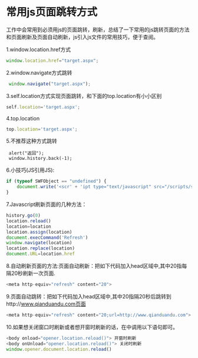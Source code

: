 # 常用js页面跳转方式
工作中会常用到必须用js的页面跳转，刷新，总结了一下常用的js跳转页面的方法和页面刷新及页面自动刷新，js引入js文件的常用技巧，便于查阅。

1.window.location.href方式
```js
window.location.href="target.aspx";  
```
2.window.navigate方式跳转
```js
 window.navigate("target.aspx");
 ```
3.self.location方式实现页面跳转，和下面的top.location有小小区别
```js
self.location='target.aspx';  
```
4.top.location
```js
top.location='target.aspx';  
```
5.不推荐这种方式跳转
```jsd
 alert("返回");  
 window.history.back(-1); 
 ```
6.小技巧(JS引用JS):
```js
if (typeof SWFObject == "undefined") {    
    document.write('<scr' + 'ipt type="text/javascript" src="/scripts/swfobject-1.5.js"></scr' + 'ipt>');  
}    
```
7.Javascript刷新页面的几种方法：
```js
history.go(0)  
location.reload()  
location=location  
location.assign(location)  
document.execCommand('Refresh')  
window.navigate(location)  
location.replace(location)  
document.URL=location.href  
```
8.自动刷新页面的方法:页面自动刷新：把如下代码加入head区域中,其中20指每隔20秒刷新一次页面.
```js
<meta http-equiv="refresh" content="20">  
```
9.页面自动跳转：把如下代码加入head区域中,其中20指隔20秒后跳转到http://www.qianduandu.com页面
```js
<meta http-equiv="refresh" content="20;url=http://www.qianduandu.com">  
```
10.如果想关闭窗口时刷新或者想开窗时刷新的话，在中调用以下语句即可。
```js
<body onload="opener.location.reload()"> 开窗时刷新   
<body onUnload="opener.location.reload()"> 关闭时刷新 
window.opener.document.location.reload()   
```